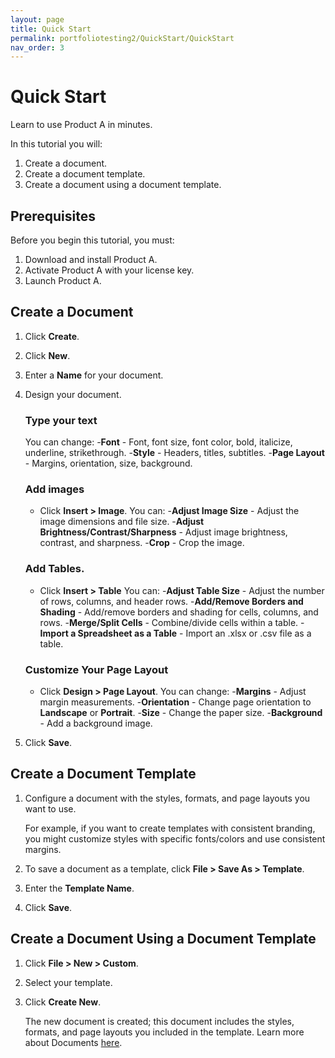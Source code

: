 ```yaml
---
layout: page
title: Quick Start
permalink: portfoliotesting2/QuickStart/QuickStart
nav_order: 3
---
```

# Quick Start

Learn to use Product A in minutes.

In this tutorial you will:

1. Create a document.
2. Create a document template.
3. Create a document using a document template.

## Prerequisites

Before you begin this tutorial, you must:

1. Download and install Product A.
2. Activate Product A with your license key.
3. Launch Product A.

## Create a Document

1. Click **Create**.
2. Click **New**.
3. Enter a **Name** for your document.
4. Design your document.
   
   ### Type your text
   
   You can change:
    -**Font** - Font, font size, font color, bold, italicize, underline, strikethrough.
    -**Style** - Headers, titles, subtitles.
    -**Page Layout** - Margins, orientation, size, background.
  
   ### Add images
   
   * Click **Insert > Image**.
   You can:
    -**Adjust Image Size** - Adjust the image dimensions and file size.
    -**Adjust Brightness/Contrast/Sharpness** - Adjust image brightness, contrast, and sharpness.
    -**Crop** - Crop the image.
   
   ### Add Tables.
   
   * Click **Insert > Table**
   You can:
    -**Adjust Table Size** - Adjust the number of rows, columns, and header rows.
    -**Add/Remove Borders and Shading** - Add/remove borders and shading for cells, columns, and rows.
    -**Merge/Split Cells** - Combine/divide cells within a table.
    -**Import a Spreadsheet as a Table** - Import an .xlsx or .csv file as a table.

   ### Customize Your Page Layout
   
   * Click **Design > Page Layout**.
   You can change:
    -**Margins** - Adjust margin measurements.
    -**Orientation** - Change page orientation to **Landscape** or **Portrait**.
    -**Size** - Change the paper size.
    -**Background** - Add a background image.
5. Click **Save**.

## Create a Document Template

1. Configure a document with the styles, formats, and page layouts you want to use.

    For example, if you want to create templates with consistent branding, you might customize styles with specific fonts/colors and use consistent margins.
2. To save a document as a template, click **File > Save As > Template**.
3. Enter the **Template Name**.
4. Click **Save**.

## Create a Document Using a Document Template

1. Click **File > New > Custom**.
2. Select your template.
3. Click **Create New**.

   The new document is created; this document includes the styles, formats, and page layouts you included in the template.
   Learn more about Documents [here](../Documents/Documents.md).